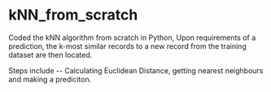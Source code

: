 # kNN_from_scratch
Coded the kNN algorithm from scratch in Python,  Upon requirements of a prediction, the k-most similar records to a new record from the training dataset are then located. 

Steps include -- Calculating Euclidean Distance, getting nearest neighbours and making a prediciton.
